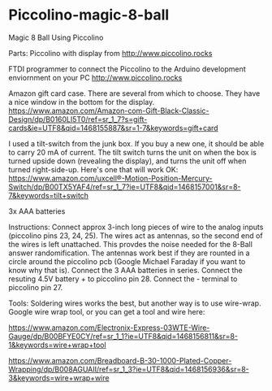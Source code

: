 # Piccolino-magic-8-ball
Magic 8 Ball Using Piccolino

Parts:
Piccolino with display from
http://www.piccolino.rocks

FTDI programmer to connect the Piccolino to the Arduino development enviornment on your PC
http://www.piccolino.rocks

Amazon gift card case. There are several from which to choose. They have a nice window in the bottom for the display.
https://www.amazon.com/Amazon-com-Gift-Black-Classic-Design/dp/B0160LI5T0/ref=sr_1_7?s=gift-cards&ie=UTF8&qid=1468155887&sr=1-7&keywords=gift+card

I used a tilt-switch from the junk box. If you buy a new one, it should be able to carry 20 mA of current. The tilt switch turns the unit on when the box is turned upside down (revealing the display), and turns the unit off when turned right-side-up. Here's one that will work OK:
https://www.amazon.com/uxcell®-Motion-Position-Mercury-Switch/dp/B00TX5YAF4/ref=sr_1_7?ie=UTF8&qid=1468157001&sr=8-7&keywords=tilt+switch

3x AAA batteries

Instructions:
Connect approx 3-inch long pieces of wire to the analog inputs (piccolino pins 23, 24, 25). The wires act as antennas, so the second end of the wires is left unattached. This provdes the noise needed for the 8-Ball answer randomification. The antennas work best if they are rounted in a circle around the piccolino pcb (Google Michael Faraday if you want to know why that is). Connect the 3 AAA batteries in series. Connect the resuting 4.5V battery + to piccolino pin 28. Connect the - terminal to piccolino pin 27.

Tools:
Soldering wires works the best, but another way is to use wire-wrap. Google wire wrap tool, or you can get a tool and wire here:

https://www.amazon.com/Electronix-Express-03WTE-Wire-Gauge/dp/B00BFYE0CY/ref=sr_1_1?ie=UTF8&qid=1468156811&sr=8-1&keywords=wire+wrap+tool

https://www.amazon.com/Breadboard-B-30-1000-Plated-Copper-Wrapping/dp/B008AGUAII/ref=sr_1_3?ie=UTF8&qid=1468156936&sr=8-3&keywords=wire+wrap+wire



